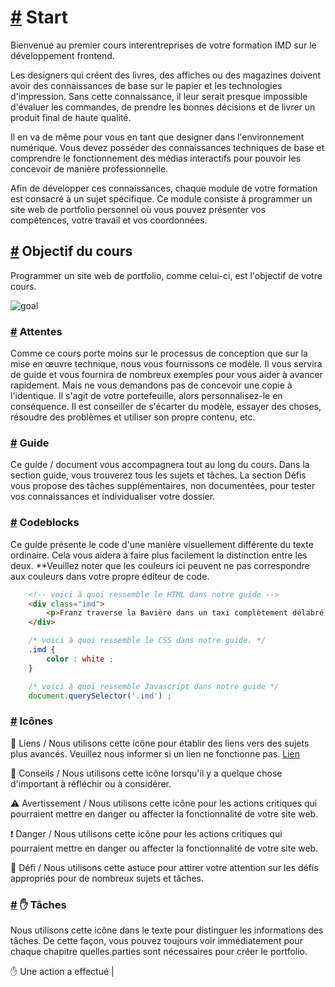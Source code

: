 [#](#start) Start
=================

Bienvenue au premier cours interentreprises de votre formation IMD sur le développement frontend.

Les designers qui créent des livres, des affiches ou des magazines doivent avoir des connaissances de base sur le papier et les technologies d'impression. Sans cette connaissance, il leur serait presque impossible d'évaluer les commandes, de prendre les bonnes décisions et de livrer un produit final de haute qualité.

Il en va de même pour vous en tant que designer dans l'environnement numérique. Vous devez posséder des connaissances techniques de base et comprendre le fonctionnement des médias interactifs pour pouvoir les concevoir de manière professionnelle.

Afin de développer ces connaissances, chaque module de votre formation est consacré à un sujet spécifique. Ce module consiste à programmer un site web de portfolio personnel où vous pouvez présenter vos compétences, votre travail et vos coordonnées.

[#](#objectif-du-cours) Objectif du cours
-----------------------

Programmer un site web de portfolio, comme celui-ci, est l'objectif de votre cours.

![goal](https://github.com/inetis-ch/viscom-cie1/raw/main/asset/img/Index-Desktop-2x.png)


### [#](#attentes) Attentes

Comme ce cours porte moins sur le processus de conception que sur la mise en œuvre technique, nous vous fournissons ce modèle. Il vous servira de guide et vous fournira de nombreux exemples pour vous aider à avancer rapidement. Mais ne vous demandons pas de concevoir une copie à l'identique. Il s'agit de votre portefeuille, alors personnalisez-le en conséquence. Il est conseiller de s'écarter du modèle, essayer des choses, résoudre des problèmes et utiliser son propre contenu, etc.

### [#](#build-this-guide) Guide

Ce guide / document vous accompagnera tout au long du cours. Dans la section guide, vous trouverez tous les sujets et tâches. La section Défis vous propose des tâches supplémentaires, non documentées, pour tester vos connaissances et individualiser votre dossier.

### [#](#codeblocks) Codeblocks

Ce guide présente le code d'une manière visuellement différente du texte ordinaire. Cela vous aidera à faire plus facilement la distinction entre les deux. **Veuillez noter que les couleurs ici peuvent ne pas correspondre aux couleurs dans votre propre éditeur de code.

```html
    <!-- voici à quoi ressemble le HTML dans notre guide -->
    <div class="imd">
        <p>Franz traverse la Bavière dans un taxi complètement délabré.</p>
    </div>
```    


```css
    /* voici à quoi ressemble le CSS dans notre guide. */
    .imd {
        color : white ;
    }
```    


```js
    /* voici à quoi ressemble Javascript dans notre guide */
    document.querySelector('.imd') ;
```

### [#](#icone) Icônes


:link: Liens / Nous utilisons cette icône pour établir des liens vers des sujets plus avancés. Veuillez nous informer si un lien ne fonctionne pas. [Lien](https://google.com) 

:memo: Conseils / Nous utilisons cette icône lorsqu'il y a quelque chose d'important à réfléchir ou à considérer.

:warning: Avertissement / Nous utilisons cette icône pour les actions critiques qui pourraient mettre en danger ou affecter la fonctionnalité de votre site web.

:exclamation: Danger / Nous utilisons cette icône pour les actions critiques qui pourraient mettre en danger ou affecter la fonctionnalité de votre site web.

 :mega: Défi / Nous utilisons cette astuce pour attirer votre attention sur les défis appropriés pour de nombreux sujets et tâches.


### [#](#badges) :hand: Tâches

Nous utilisons cette icône dans le texte pour distinguer les informations des tâches. De cette façon, vous pouvez toujours voir immédiatement pour chaque chapitre quelles parties sont nécessaires pour créer le portfolio.


:hand: Une action a effectué |

